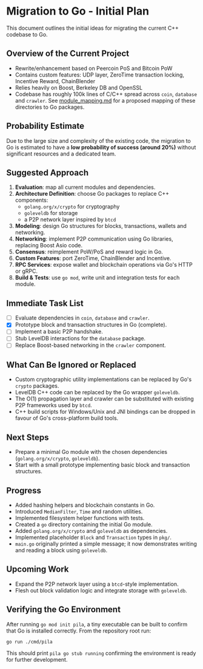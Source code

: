 # Migration to Go - Initial Plan

This document outlines the initial ideas for migrating the current C++ codebase to Go.

## Overview of the Current Project
- Rewrite/enhancement based on Peercoin PoS and Bitcoin PoW
- Contains custom features: UDP layer, ZeroTime transaction locking, Incentive Reward, ChainBlender
- Relies heavily on Boost, Berkeley DB and OpenSSL
- Codebase has roughly 100k lines of C/C++ spread across `coin`, `database` and `crawler`.
  See [module_mapping.md](module_mapping.md) for a proposed mapping of these directories to Go packages.

## Probability Estimate
Due to the large size and complexity of the existing code, the migration to Go is estimated to have a **low probability of success (around 20%)** without significant resources and a dedicated team.

## Suggested Approach
1. **Evaluation**: map all current modules and dependencies.
2. **Architecture Definition**: choose Go packages to replace C++ components:
   - `golang.org/x/crypto` for cryptography
   - `goleveldb` for storage
   - a P2P network layer inspired by `btcd`
3. **Modeling**: design Go structures for blocks, transactions, wallets and networking.
4. **Networking**: implement P2P communication using Go libraries, replacing Boost Asio code.
5. **Consensus**: reimplement PoW/PoS and reward logic in Go.
6. **Custom Features**: port ZeroTime, ChainBlender and Incentive.
7. **RPC Services**: expose wallet and blockchain operations via Go's HTTP or gRPC.
8. **Build & Tests**: use `go mod`, write unit and integration tests for each module.

## Immediate Task List

- [ ] Evaluate dependencies in `coin`, `database` and `crawler`.
- [x] Prototype block and transaction structures in Go (complete).
- [ ] Implement a basic P2P handshake.
- [ ] Stub LevelDB interactions for the `database` package.
- [ ] Replace Boost-based networking in the `crawler` component.

## What Can Be Ignored or Replaced
- Custom cryptographic utility implementations can be replaced by Go's `crypto` packages.
- LevelDB C++ code can be replaced by the Go wrapper `goleveldb`.
- The O(1) propagation layer and crawler can be substituted with existing P2P frameworks used by `btcd`.
- C++ build scripts for Windows/Unix and JNI bindings can be dropped in favour of Go's cross-platform build tools.

## Next Steps
- Prepare a minimal Go module with the chosen dependencies (`golang.org/x/crypto`, `goleveldb`).
- Start with a small prototype implementing basic block and transaction structures.

## Progress
- Added hashing helpers and blockchain constants in Go.
- Introduced `MedianFilter`, `Time` and random utilities.
- Implemented filesystem helper functions with tests.
- Created a `go` directory containing the initial Go module.
- Added `golang.org/x/crypto` and `goleveldb` as dependencies.
- Implemented placeholder `Block` and `Transaction` types in `pkg/`.
- `main.go` originally printed a simple message; it now demonstrates writing and
  reading a block using `goleveldb`.

## Upcoming Work
- Expand the P2P network layer using a `btcd`-style implementation.
- Flesh out block validation logic and integrate storage with `goleveldb`.

## Verifying the Go Environment

After running `go mod init pila`, a tiny executable can be built to
confirm that Go is installed correctly. From the repository root run:

```bash
go run ./cmd/pila
```

This should print `pila go stub running` confirming the environment is ready
for further development.
